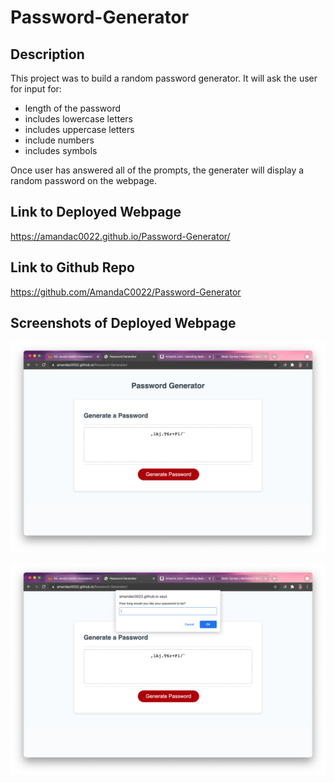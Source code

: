 # Password-Generator
## Description 
This project was to build a random password generator. It will ask the user for input for: 
- length of the password
- includes lowercase letters
- includes uppercase letters 
- include numbers 
- includes symbols 

Once user has answered all of the prompts, the generater will display a random password on the webpage. 

## Link to Deployed Webpage
https://amandac0022.github.io/Password-Generator/

## Link to Github Repo 
https://github.com/AmandaC0022/Password-Generator

## Screenshots of Deployed Webpage

![Screenshot of finished Password Generator](screenshot-PasswordGenerator.png)

![Screenshot of Password Prompt](passwordPrompt.png)

